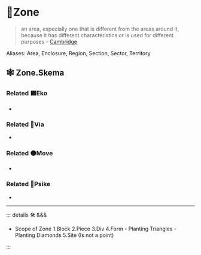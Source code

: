 # 🔻<via>Zone</via>

> an area, especially one that is different from the areas around it, because it has different characteristics or is used for different purposes - [Cambridge](https://dictionary.cambridge.org/dictionary/english/zone)

Aliases: Area, Enclosure, Region, Section, Sector, Territory

## 🕸 Zone.Skema

### Related 🟩<eko>Eko</eko>

-

### Related 🔻<via>Via</via>

-

### Related 🟠<move>Move</move>

-

### Related 💜<psike>Psike</psike>

-

---

<!-- =================================================== -->
<!-- =================================================== -->
<!-- =================================================== -->
<!-- =================================================== -->
<!-- =================================================== -->
::: details 🛠 <dev>&&&</dev>

- Scope of Zone
    1.Block
    2.Piece
    3.Div
    4.Form
        - Planting Triangles
        - Planting Diamonds
    5.Site (Is not a point)

    

:::
